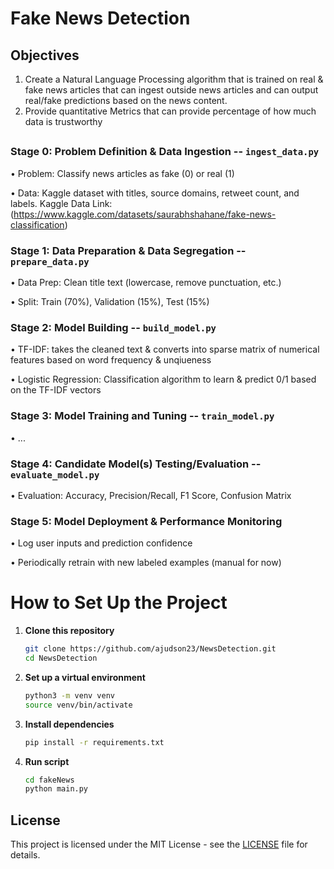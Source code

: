 # Fake News Detection

## Objectives
1. Create a Natural Language Processing algorithm that is trained on real & fake news articles that can ingest outside news articles and can output real/fake predictions based on the news content.
2. Provide quantitative Metrics that can provide percentage of how much data is trustworthy

## 
### Stage 0: Problem Definition & Data Ingestion -- `ingest_data.py`
• Problem: Classify news articles as fake (0) or real (1)

• Data: Kaggle dataset with titles, source domains, retweet count, and labels. 
Kaggle Data Link: (https://www.kaggle.com/datasets/saurabhshahane/fake-news-classification)
### Stage 1: Data Preparation & Data Segregation -- `prepare_data.py`
• Data Prep: Clean title text (lowercase, remove punctuation, etc.)

• Split: Train (70%), Validation (15%), Test (15%)
### Stage 2: Model Building -- `build_model.py`
• TF-IDF: takes the cleaned text & converts into sparse matrix of numerical features based on word frequency & unqiueness

• Logistic Regression: Classification algorithm to learn & predict 0/1 based on the TF-IDF vectors
### Stage 3: Model Training and Tuning -- `train_model.py`
• ...
### Stage 4: Candidate Model(s) Testing/Evaluation -- `evaluate_model.py`
• Evaluation: Accuracy, Precision/Recall, F1 Score, Confusion Matrix
### Stage 5: Model Deployment & Performance Monitoring
• Log user inputs and prediction confidence

• Periodically retrain with new labeled examples (manual for now)
##

# How to Set Up the Project
1. **Clone this repository**
   ```bash
   git clone https://github.com/ajudson23/NewsDetection.git
   cd NewsDetection

2. **Set up a virtual environment**
   ```bash
   python3 -m venv venv
   source venv/bin/activate
3. **Install dependencies**
   ```bash
   pip install -r requirements.txt
4. **Run script**
   ```bash
   cd fakeNews
   python main.py

## License
This project is licensed under the MIT License - see the [LICENSE](LICENSE) file for details.
